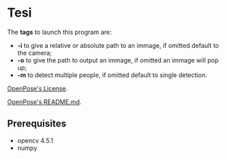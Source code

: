 # Tesi
The **tags** to launch this program are:
* **-i** to give a relative or absolute path to an immage, if omitted default to the camera;
* **-o** to give the path to output an immage, if omitted an immage will pop up;
* **-m** to detect multiple people, if omitted default to single detection.

[OpenPose's License](https://github.com/CMU-Perceptual-Computing-Lab/openpose/blob/master/LICENSE).

[OpenPose's README.md](https://github.com/CMU-Perceptual-Computing-Lab/openpose/blob/master/README.md).

## Prerequisites
* opencv 4.5.1
* numpy
